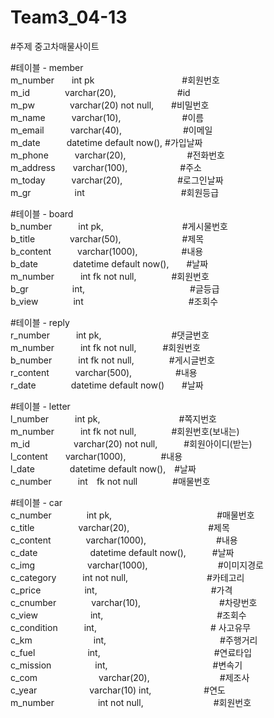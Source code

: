 # Team3_04-13

#주제 중고차매물사이트

#테이블 - member<br/>
m_number　　int pk　　　　　　　　　　#회원번호<br/>
m_id　　　　varchar(20),　　　　　　　#id<br/>
m_pw　　　　varchar(20) not null,　　#비밀번호<br/>
m_name　　　varchar(10),　　　　　　　#이름<br/>
m_email　　　varchar(40),　　　　　　　#이메일<br/>
m_date　　　datetime default now(), #가입날짜<br/>
m_phone　　　varchar(20),　　　　　　　#전화번호<br/>
m_address　　varchar(100),　　　　　　#주소<br/>
m_today　　　varchar(20),　　　　 　　#로그인날짜<br/>
m_gr　　　　　int　　　　　　　　　　　#회원등급<br/>

#테이블 - board<br/>
b_number　　　int pk,　　　　　　　　　#게시물번호<br/>
b_title　　　　varchar(50),　　　　　　　#제목<br/>
b_content　　　varchar(1000),　　　　　#내용<br/>
b_date　　　　datetime default now(),　　#날짜<br/>
m_number　　　int fk not null,　　　　#회원번호<br/>
b_gr　　　　　int,　　　　　　　　　　　　#글등급<br/>
b_view　　　　int　　　　　　　　　　　　#조회수<br/>

#테이블 - reply<br/>
r_number　　　int pk,　　　　　　　　#댓글번호<br/>
m_number　　　int fk not null,　　　#회원번호<br/>
b_number　　　int fk not null,　　　　#게시글번호<br/>
r_content　　　varchar(500),　　　　　#내용<br/>
r_date　　　　datetime default now()　　#날짜<br/>

#테이블 - letter<br/>
l_number　　　int pk,　　　　　　　　　#쪽지번호<br/>
m_number　　　int fk not null,　　　　#회원번호(보내는)<br/>
m_id　　　　　varchar(20) not null,　　　#회원아이디(받는)<br/>
l_content　　varchar(1000),　　　　#내용<br/>
l_date　　　　datetime default now(),　#날짜<br/>
c_number　　　int　fk not null　　　　#매물번호<br/>

#테이블 - car<br/>
c_number　　　　int pk,　　　　　　　　　　　　#매물번호<br/>
c_title　　　　　varchar(20),　　　　　　　　　#제목<br/>
c_content　　　　varchar(1000),　　　　　　　　#내용<br/>
c_date　　　　　　datetime default now(),　　　#날짜<br/>
c_img　　　　　　varchar(1000),　　　　　　　　#이미지경로<br/>
c_category　　　int not null,　　　　　　　　　#카테고리<br/>
c_price　　　　　int,　　　　　　　　　　　　　#가격<br/>
c_cnumber　　　　varchar(10),　　　　　　　　　#차량번호<br/>
c_view　　　　　　int,　　　　　　　　　　　　　#조회수<br/>
c_condition　　　int,　　　　　　　　　　　　　# 사고유무 <br/>
c_km　　　　　　　int,　　　　　　　　　　　　　#주행거리<br/>
c_fuel　　　　　　int,　　　　　　　　　　　　　#연료타입<br/>
c_mission　　　　　int,　　　　　　　　　　　　#변속기<br/>
c_com　　　　　　　varchar(20),　　　　　　　　#제조사<br/>
c_year　　　　　　varchar(10) int,　　　　　　#연도<br/>
m_number　　　　　int not null,　　　　　　　　#회원번호<br/>

